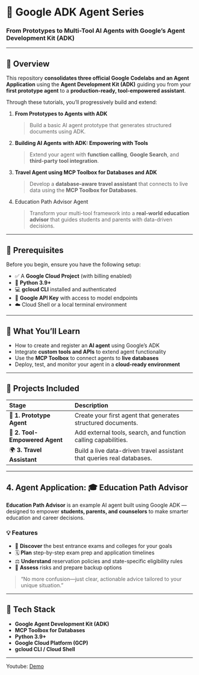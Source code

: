 # 🤖 Google ADK Agent Series  
### From Prototypes to Multi-Tool AI Agents with Google’s Agent Development Kit (ADK)

---

## 📘 Overview  
This repository **consolidates three official Google Codelabs and an Agent Application** using the **Agent Development Kit (ADK)**  guiding you from your **first prototype agent** to a **production-ready, tool-empowered assistant**.

Through these tutorials, you’ll progressively build and extend:

1. **From Prototypes to Agents with ADK**  
   > Build a basic AI agent prototype that generates structured documents using ADK.

2. **Building AI Agents with ADK: Empowering with Tools**  
   > Extend your agent with **function calling**, **Google Search**, and **third-party tool integration**.

3. **Travel Agent using MCP Toolbox for Databases and ADK**  
   > Develop a **database-aware travel assistant** that connects to live data using the **MCP Toolbox for Databases**.

4. Education Path Advisor Agent
   > Transform your multi-tool framework into a **real-world education advisor** that guides students and parents with data-driven decisions.
---

## 🧩 Prerequisites  

Before you begin, ensure you have the following setup:

- ✅ A **Google Cloud Project** (with billing enabled)  
- 🐍 **Python 3.9+**  
- 💻 **gcloud CLI** installed and authenticated  
- 🔑 **Google API Key** with access to model endpoints  
- ☁️ Cloud Shell or a local terminal environment  

---

## 🧠 What You’ll Learn  

- How to create and register an **AI agent** using Google’s ADK  
- Integrate **custom tools and APIs** to extend agent functionality  
- Use the **MCP Toolbox** to connect agents to **live databases**  
- Deploy, test, and monitor your agent in a **cloud-ready environment**  

---

## 🚀 Projects Included  

| Stage | Description |
|:------|:-------------|
| 🧱 **1. Prototype Agent** | Create your first agent that generates structured documents. |
| 🧩 **2. Tool-Empowered Agent** | Add external tools, search, and function calling capabilities. |
| 🌍 **3. Travel Assistant** | Build a live data-driven travel assistant that queries real databases. |

---

## 4. Agent Application: 🎓 Education Path Advisor  

**Education Path Advisor** is an example AI agent built using Google ADK — designed to empower **students, parents, and counselors** to make smarter education and career decisions.

### 💡 Features
- 🎯 **Discover** the best entrance exams and colleges for your goals  
- 🗓️ **Plan** step-by-step exam prep and application timelines  
- ⚖️ **Understand** reservation policies and state-specific eligibility rules  
- 🧭 **Assess** risks and prepare backup options  

> “No more confusion—just clear, actionable advice tailored to your unique situation.”


---

## 🧰 Tech Stack  

- **Google Agent Development Kit (ADK)**  
- **MCP Toolbox for Databases**  
- **Python 3.9+**  
- **Google Cloud Platform (GCP)**  
- **gcloud CLI / Cloud Shell**  

---


Youtube: [Demo](https://www.youtube.com/playlist?list=PLps8its2VEvlL-JeAyMGvDrViDAxIcd9-)
